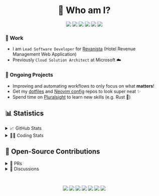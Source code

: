 <h1 align="center">👋 Who am I?</h1>

<p align="center">
 <a href="https://app.pluralsight.com/profile/abiencourt"><img src="https://img.shields.io/badge/Pluralsight-black?style=for-the-badge&logo=pluralsight" /></a>
 <a href="https://www.linkedin.com/in/adrien-biencourt/"><img src="https://img.shields.io/badge/LinkedIn-0A66C2?&style=for-the-badge&logo=linkedin" /></a>
 <a href="https://github.com/abiencourt"><img src="https://img.shields.io/badge/GitHub_Work_Account-grey?style=for-the-badge&logo=github" /></a>
 <a href="https://www.youtube.com/@agoodshort"><img src="https://img.shields.io/badge/YouTube-CD201F?style=for-the-badge&logo=youtube" /></a>
 <a href="https://www.reddit.com/user/agoodshort"><img src="https://img.shields.io/badge/Reddit-black?style=for-the-badge&logo=reddit" /></a>
 <a href="https://crowdin.com/profile/agoodshort"><img src="https://img.shields.io/badge/Crowdin-30660f?style=for-the-badge&logo=crowdin" /></a>
</p>

### 💼 Work

- I am `Lead Software Developer` for [Revanista](https://www.revanista.com/) (Hotel Revenue Management Web Application)
- Previously `Cloud Solution Architect` at Microsoft ☁️

### 🚧 Ongoing Projects

- Improving and automating workflows to only focus on what **matters**!
- Get my [dotfiles](https://github.com/goodshort/dotfiles) and [Neovim config](https://github.com/agoodshort/nvim) repos to look super neat ✨
- Spend time on [Pluralsight](https://app.pluralsight.com/profile/abiencourt) to learn new skills (e.g. Rust 🦀)

## 📊 Statistics

<details>
    <summary>📈 GitHub Stats</summary>

[![Top Langs](https://github-readme-stats.vercel.app/api?username=agoodshort&show_icons=true)](https://github.com/anuraghazra/github-readme-stats)

[![Top Langs](https://github-readme-stats.vercel.app/api/top-langs/?username=agoodshort&layout=compact)](https://github.com/anuraghazra/github-readme-stats)

</details>

<details>
    <summary>🧑‍💻 Coding Stats</summary>

[![Top Langs](https://github-readme-stats.vercel.app/api/wakatime?username=agoodshort)](https://wakatime.com/@agoodshort)

</details>

## 📝 Open-Source Contributions

<details>
    <summary>🎨 PRs</summary>

- [conform.nvim | feat: add path in ConformInfo](https://github.com/stevearc/conform.nvim/pull/244)
- [hardtime.nvim | Feat: Only display a notification once](https://github.com/m4xshen/hardtime.nvim/pull/25)
- [dashboard-nvim | Feat: added additional plugins info when using lazy.nvim](https://github.com/nvimdev/dashboard-nvim/pull/370)
- [neo-tree.nvim | Fix: split from buffer view opens blank buffer](https://github.com/nvim-neo-tree/neo-tree.nvim/pull/1004)
- [telescope-http.nvim | Feat: Open url based on OS](https://github.com/barrett-ruth/telescope-http.nvim/pull/1)
- [package-info.nvim | Feat: Add nvim-notify support](https://github.com/vuki656/package-info.nvim/pull/143)

</details>

<details>
    <summary>💬 Discussions</summary>

- [Topgrade | sudo permission management](https://github.com/topgrade-rs/topgrade/discussions/372#discussioncomment-7196964) and [PR](https://github.com/topgrade-rs/topgrade/pull/565)

</details>

&nbsp;

<p align="center">
  <a href="https://github.com/agoodshort/nvim"><img src="https://img.shields.io/badge/Neovim-black?&style=for-the-badge&logo=neovim" /></a>
  <img src="https://img.shields.io/badge/typescript%20-%23007ACC.svg?&style=for-the-badge&logo=typescript&logoColor=white" />
  <img src="https://img.shields.io/badge/javascript%20-%23323330.svg?&style=for-the-badge&logo=javascript&logoColor=%23F7DF1E" />
  <img src="https://img.shields.io/badge/react%20-%2361DAFB.svg?&style=for-the-badge&logo=react&logoColor=black" />
  <a href="https://github.com/agoodshort/dotfiles"><img src="https://img.shields.io/badge/Arch_Linux-1793D1?&style=for-the-badge&logo=archlinux&logoColor=white" /></a>
  <a href="https://github.com/agoodshort/dotfiles"><img src="https://img.shields.io/badge/Ubuntu-E95420?&style=for-the-badge&logo=ubuntu&logoColor=white" /></a>
  <a href="https://codeium.com/profile/agoodshort"><img src="https://img.shields.io/badge/Codeium-049D8E?&style=for-the-badge&logo=codeium&logoColor=white" /></a>
</p>
